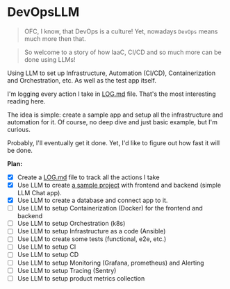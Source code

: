 # DevOpsLLM

> OFС, I know, that DevOps is a culture! 
> Yet, nowadays `DevOps` means much more then that.

> So welcome to a story of how IaaC, CI/CD and so much more can be done using LLMs!

Using LLM to set up Infrastructure, Automation (CI/CD), Containerization and Orchestration, etc. As well as the test app itself.

I'm logging every action I take in [LOG.md](LOG.md) file. That's the most interesting reading here.

The idea is simple: create a sample app and setup all the infrastructure and automation for it. Of course, no deep dive and just basic example, but I'm curious.

Probably, I'll eventually get it done. Yet, I'd like to figure out how fast it will be done.

**Plan:**

- [x] Create a [LOG.md](LOG.md) file to track all the actions I take
- [x] Use LLM to create [a sample project](/app/) with frontend and backend (simple LLM Chat app).
- [x] Use LLM to create a database and connect app to it.
- [ ] Use LLM to setup Containerization (Docker) for the frontend and backend
- [ ] Use LLM to setup Orchestration (k8s)
- [ ] Use LLM to setup Infrastructure as a code (Ansible)
- [ ] Use LLM to create some tests (functional, e2e, etc.)
- [ ] Use LLM to setup CI
- [ ] Use LLM to setup CD
- [ ] Use LLM to setup Monitoring (Grafana, prometheus) and Alerting
- [ ] Use LLM to setup Tracing (Sentry)
- [ ] Use LLM to setup product metrics collection
